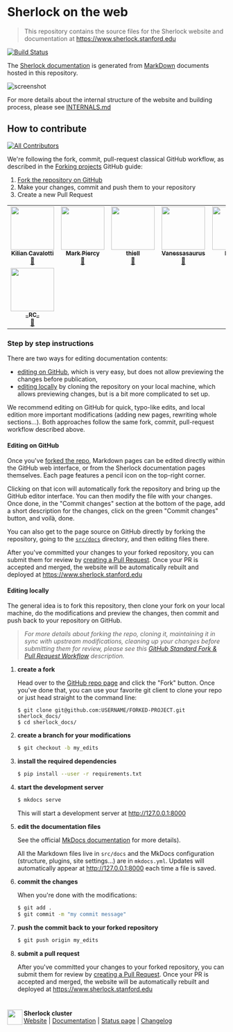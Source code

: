 # Sherlock on the web
> This repository contains the source files for the Sherlock website and
> documentation at https://www.sherlock.stanford.edu

[![Build Status][img_docs_buildstatus]][url_travis_branches]

The [Sherlock documentation][url_docs] is generated from
[MarkDown][url_markdown] documents hosted in this repository.

![screenshot](https://user-images.githubusercontent.com/186807/38383523-97c021fc-38c1-11e8-8bc5-a77255a3f9d7.png)

For more details about the internal structure of the website and building
process, please see [INTERNALS.md](INTERNALS.md)


## How to contribute

<!-- ALL-CONTRIBUTORS-BADGE:START - Do not remove or modify this section -->
[![All Contributors](https://img.shields.io/badge/all_contributors-8-orange.svg?style=flat-square)](#contributors-)
<!-- ALL-CONTRIBUTORS-BADGE:END -->

We're following the fork, commit, pull-request classical GitHub workflow, as
described in the [Forking projects][url_gh_guide] GitHub guide:

1. [Fork the repository on GitHub][url_fork]
2. Make your changes, commit and push them to your repository
3. Create a new Pull Request


<!-- ALL-CONTRIBUTORS-LIST:START - Do not remove or modify this section -->
<!-- prettier-ignore-start -->
<!-- markdownlint-disable -->
<table>
  <tr>
    <td align="center"><a href="https://github.com/kcgthb"><img src="https://avatars1.githubusercontent.com/u/186807?v=4?s=100" width="100px;" alt=""/><br /><sub><b>Kilian Cavalotti</b></sub></a><br /><a href="https://github.com/stanford-rc/www.sherlock.stanford.edu/commits?author=kcgthb" title="Documentation">📖</a></td>
    <td align="center"><a href="https://github.com/mpiercy"><img src="https://avatars0.githubusercontent.com/u/4501682?v=4?s=100" width="100px;" alt=""/><br /><sub><b>Mark Piercy</b></sub></a><br /><a href="https://github.com/stanford-rc/www.sherlock.stanford.edu/commits?author=mpiercy" title="Documentation">📖</a></td>
    <td align="center"><a href="https://github.com/thiell"><img src="https://avatars1.githubusercontent.com/u/1494929?v=4?s=100" width="100px;" alt=""/><br /><sub><b>thiell</b></sub></a><br /><a href="https://github.com/stanford-rc/www.sherlock.stanford.edu/commits?author=thiell" title="Documentation">📖</a></td>
    <td align="center"><a href="https://vsoch.github.io"><img src="https://avatars0.githubusercontent.com/u/814322?v=4?s=100" width="100px;" alt=""/><br /><sub><b>Vanessasaurus</b></sub></a><br /><a href="https://github.com/stanford-rc/www.sherlock.stanford.edu/commits?author=vsoch" title="Documentation">📖</a></td>
    <td align="center"><a href="https://github.com/biosafetylvl5"><img src="https://avatars0.githubusercontent.com/u/9918036?v=4?s=100" width="100px;" alt=""/><br /><sub><b>BSL-5</b></sub></a><br /><a href="https://github.com/stanford-rc/www.sherlock.stanford.edu/commits?author=biosafetylvl5" title="Documentation">📖</a></td>
    <td align="center"><a href="https://bentyeh.github.io"><img src="https://avatars3.githubusercontent.com/u/8296169?v=4?s=100" width="100px;" alt=""/><br /><sub><b>Benjamin Yeh</b></sub></a><br /><a href="https://github.com/stanford-rc/www.sherlock.stanford.edu/commits?author=bentyeh" title="Documentation">📖</a></td>
    <td align="center"><a href="https://github.com/ianfoster"><img src="https://avatars2.githubusercontent.com/u/2997421?v=4?s=100" width="100px;" alt=""/><br /><sub><b>Ian Foster</b></sub></a><br /><a href="https://github.com/stanford-rc/www.sherlock.stanford.edu/commits?author=ianfoster" title="Documentation">📖</a></td>
  </tr>
  <tr>
    <td align="center"><a href="https://github.com/romxero"><img src="https://avatars2.githubusercontent.com/u/1442911?v=4?s=100" width="100px;" alt=""/><br /><sub><b>_RC_</b></sub></a><br /><a href="https://github.com/stanford-rc/www.sherlock.stanford.edu/commits?author=romxero" title="Documentation">📖</a></td>
  </tr>
</table>

<!-- markdownlint-enable -->
<!-- prettier-ignore-end -->
<!-- ALL-CONTRIBUTORS-LIST:END -->


### Step by step instructions

There are two ways for editing documentation contents:
*  [editing on GitHub](#editing-in-github), which is very easy, but
   does not allow previewing the changes before publication,
*  [editing locally](#editing-locally) by cloning the repository on your local
   machine, which allows previewing changes, but is a bit more complicated to
   set up.

We recommend editing on GitHub for quick, typo-like edits, and local edition
more important modifications (adding new pages, rewriting whole sections...).
Both approaches follow the same fork, commit, pull-request workflow described
above.


#### Editing on GitHub

Once you've [forked the repo][url_fork], Markdown pages can be edited directly
within the GitHub web interface, or from the Sherlock documentation pages
themselves. Each page features a pencil icon on the top-right corner.

Clicking on that icon will automatically fork the repository and bring up the
GitHub editor interface. You can then modify the file with your changes. Once
done, in the "Commit changes" section at the bottom of the page, add a short
description for the changes, click on the green "Commit changes" button, and
voilà, done.

You can also get to the page source on GitHub directly by forking the
repository, going to the [`src/docs`][url_docs_src] directory, and then editing
files there.

After you've committed your changes to your forked repository, you can submit
them for review by [creating a Pull Request][url_gh_pr]. Once your PR is
accepted and merged, the website will be automatically rebuilt and deployed at
https://www.sherlock.stanford.edu



#### Editing locally

The general idea is to fork this repository, then clone your fork on your local
machine, do the modifications and preview the changes, then commit and push
back to your repository on GitHub.

> _For more details about forking the repo, cloning it, maintaining it
> in sync with upstream modifications, cleaning up your changes before
> submitting them for review, please see this [GitHub Standard Fork & Pull
> Request Workflow][url_workflow] description._



1. **create a fork**

    Head over to the [GitHub repo page][url_repo] and click the "Fork" button.
    Once you've done that, you can use your favorite git client to clone your
    repo or just head straight to the command line:

    ```shell
    $ git clone git@github.com:USERNAME/FORKED-PROJECT.git sherlock_docs/
    $ cd sherlock_docs/
    ```

2. **create a branch for your modifications**

    ```sh
    $ git checkout -b my_edits
    ```

3. **install the required dependencies**

    ```sh
    $ pip install --user -r requirements.txt
    ```

4. **start the development server**

    ```sh
    $ mkdocs serve
    ```

    This will start a development server at http://127.0.0.1:8000

5. **edit the documentation files**

    See the official [MkDocs documentation][url_mkdocs] for more details).

    All the Markdown files live in `src/docs` and the MkDocs configuration
    (structure, plugins, site settings...) are in `mkdocs.yml`. Updates will
    automatically appear at http://127.0.0.1:8000 each time a file is saved.

7. **commit the changes**

    When you're done with the modifications:
    ```sh
    $ git add .
    $ git commit -m "my commit message"
    ```

8. **push the commit back to your forked repository**

    ```sh
    $ git push origin my_edits
    ```

9. **submit a pull request**

    After you've committed your changes to your forked repository, you can
    submit them for review by [creating a Pull Request][url_gh_pr]. Once your
    PR is accepted and merged, the website will be automatically rebuilt and
    deployed at https://www.sherlock.stanford.edu





#
<img align="left" height="35px"  src="https://cloud.githubusercontent.com/assets/186807/23107559/02ea22bc-f6b4-11e6-8a0a-48601bd7465e.png">

**Sherlock cluster**<br/>
[Website](http://www.sherlock.stanford.edu) | [Documentation](http://www.sherlock.stanford.edu/docs) | [Status page](https://status.sherlock.stanford.edu) | [Changelog](http://news.sherlock.stanford.edu)




[comment]: #  (link URLs -----------------------------------------------------)

[url_mkdocs]:           http://mkdocs.org
[url_markdown]:         https://en.wikipedia.org/wiki/Markdown
[url_gh_guide]:         https://guides.github.com/activities/forking/
[url_gh_pr]:            https://help.github.com/articles/creating-a-pull-request-from-a-fork/
[url_workflow]:         https://gist.github.com/Chaser324/ce0505fbed06b947d962

[url_travis_branches]:  https://travis-ci.org/stanford-rc/www.sherlock.stanford.edu/branches
[img_docs_buildstatus]: https://travis-ci.org/stanford-rc/www.sherlock.stanford.edu.svg?branch=docs

[url_srcc]:             https://srcc.stanford.edu
[url_docs]:             https://www.sherlock.stanford.edu/docs
[url_repo]:             https://github.com/stanford-rc/www.sherlock.stanford.edu
[url_fork]:             https://github.com/stanford-rc/www.sherlock.stanford.edu/fork
[url_docs_src]:         https://github.com/stanford-rc/www.sherlock.stanford.edu/tree/docs/src/docs
